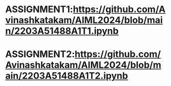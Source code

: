 # ASSIGNMENT1:https://github.com/Avinashkatakam/AIML2024/blob/main/2203A51488A1T1.ipynb
# ASSIGNMENT2:https://github.com/Avinashkatakam/AIML2024/blob/main/2203A51488A1T2.ipynb
